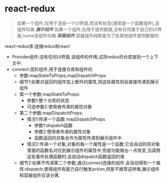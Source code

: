 # react-redux

> 如果一个组件,仅用于渲染一个UI界面,而没有状态(通常是一个函数组件),该组件叫做 ***展示组件***
> 如果一个组件,仅用于提供数据,没有任何属于自己的UI界面,name该组件叫做 ***容器组件***,容器组件纯粹是为了给其他组件提供数据的

react-redux库:连接redux和react

- Provider组件:没有任何UI界面,该组件的作用,试将redux的仓库放到一个上下文中.
- connect:高阶组件,用于连接仓库和组件的
  - 参数:mapStateToProps,mapDispatchProps
  - 细节1:如果对返回的组件加上额外的属性,则这些属性则会直接传递到展示组件
  - 第一个参数:mapStateToProps:
    - 参数1:整个仓库的状态
    - 可选参数2:使用者传递的属性对象
  - 第二个参数:mapDispatchProps:
    - 情况1:传递一个函数 mapDispatchProps
      - 参数1:dispatch函数
      - 参数2:使用者传递的属性对象
      - 函数返回的对象会作为属性传递到展示组件中
    - 情况2:传递一个对象,对象的每一个属性是一个函数,它会自动的将对象里面的函数名对应到展示组件的属性中,但是功能做出一点改变,当调用这些事件处理函数时,会自动dispatch函数返回的值
  - 细节2:如果不传递第二个参数,通过connect连接的组件,会自动得到一个属性:dispatch,使得组件有能力自行触发action,但是不推荐这样做,展示组件和容器组件应该分离.
